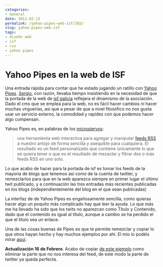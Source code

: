 ```yaml
---
categories:
- General
date: 2011-02-13
permalink: /yahoo-pipes-web-isf/282/
slug: yahoo-pipes-web-isf
tags:
- diseño web
- isf
- rss
- yahoo pipes
---
```


# Yahoo Pipes en la web de ISF

Una entrada rápida para contar que he estado jugando un ratillo con [Yahoo Pipes](http://pipes.yahoo.com/pipes/). [Sergio](http://covadameiga.blogspot.com/), con razón, llevaba tiempo insistiendo en la necesidad de que la portada de la web de [isf galicia](http://galicia.isf.es) reflejara el dinamismo de la asociación. Dado el cms que se emplea para la web, no es fácil hacer cambios ni hacer muchas virguerías, así que a pesar de que a nivel filosófico no nos gusta usar un servicio externo, la comodidad y rapidez con que podemos hacer algo compensan.

Yahoo Pipes es, en palabras de los [microsiervos](http://www.microsiervos.com/archivo/internet/yahoo-pipes.html):

> una herramienta web interactiva para agregar y manipular [feeds RSS](http://www.microsiervos.com/archivo/internet/que-es-un-feed-rss.html) a nuestro antojo de forma sencilla y asequible para cualquiera. El resultado es un feed personalizado que contiene únicamente lo que se quiera tener o que es el resultado de mezaclar y flitrar dos o más feeds RSS en uno solo.

Lo que acabo de hacer para la portada de isf es tomar los feeds de la mayoría de blogs que tenemos así como de la cuenta de twitter, y remezclarlos para que en la web aparezca siempre en primer lugar el último twit publicado, y a continuación las tres entradas más recientes publicadas en los blogs (independientemente del blog en el que sean publicadas)

La interfaz de de Yahoo Pipes es engañosamente sencilla, como quieras hacer algo un poquito más complicado hay que leer la ayuda. Lo que más me ha llevado ha sido que los twits no aparezcan como Título y Contenido, dado que el contenido es igual al título, aunque a cambio se ha perdido el que el título sea un enlace.

Una de las cosas buenas de Pipes es que te permite remezclar y copiar lo que otros hayan hecho y hay muchos ejemplos por ahí. El mio lo podéis mirar [aquí](http://pipes.yahoo.com/pipes/pipe.info?_id=23b1d684a1d80fd2d3bf1f56e1e9cf93).

**Actualización 16 de Febrero**. Acabo de copiar [de este ejemplo](http://pipes.yahoo.com/pipes/pipe.info?_id=e9de9cb1757e2876468fb0d333406245) como eliminar la parte que no nos interesa del feed, de este modo la parte de twitter ya queda perfecta.
